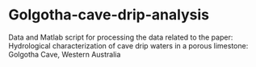 # Golgotha-cave-drip-analysis
Data and Matlab script for processing the data related to the paper: Hydrological characterization of cave drip waters in a porous limestone: Golgotha Cave, Western Australia
